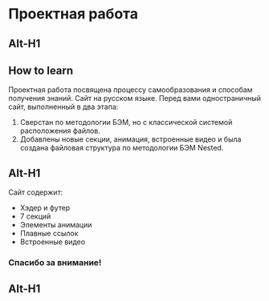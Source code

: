 # Проектная работа
Alt-H1
--------------
## How to learn

Проектная работа посвящена процессу самообразования и способам получения знаний. Сайт на русском языке.
Перед вами одностраничный сайт, выполненный в два этапа:
1. Сверстан по методологии БЭМ, но с классической системой расположения файлов.
2. Добавлены новые секции, анимация, встроенные видео и была создана файловая структура по методологии БЭМ Nested.

Alt-H1
--------------
Сайт содержит:

* Хэдер и футер
* 7 секций
* Элементы анимации
* Плавные ссылок
* Встроенные видео

### Спасибо за внимание!
Alt-H1
-------------------------

